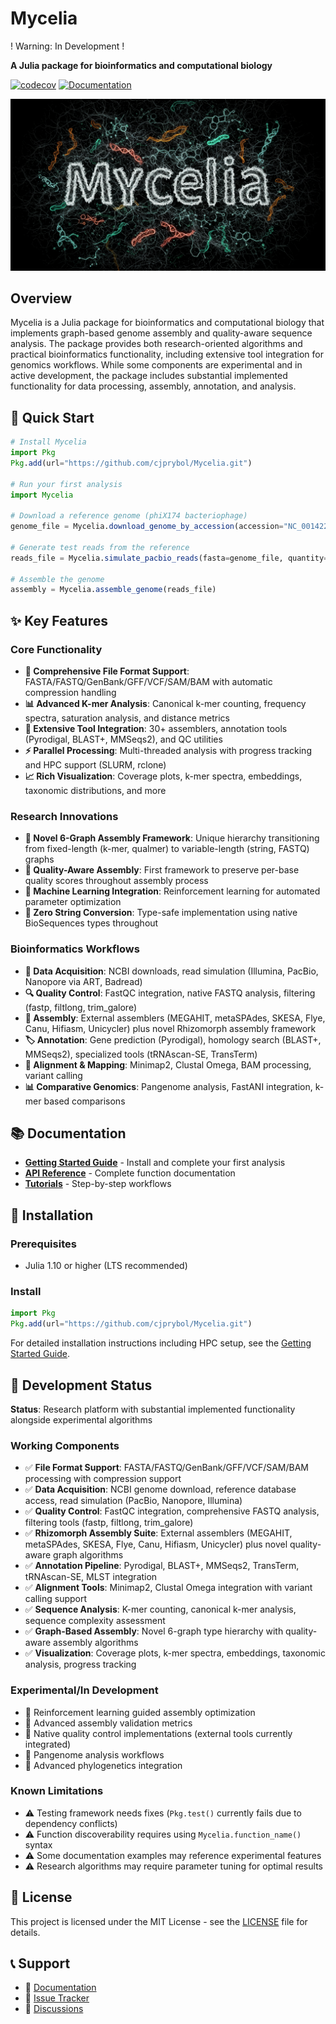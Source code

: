 # Mycelia

! Warning: In Development !

**A Julia package for bioinformatics and computational biology**

[![codecov](https://codecov.io/github/cjprybol/Mycelia/graph/badge.svg?token=0ZQSER2FLR)](https://codecov.io/github/cjprybol/Mycelia)
[![Documentation](https://github.com/cjprybol/Mycelia/actions/workflows/documentation.yml/badge.svg)](https://cjprybol.github.io/Mycelia/dev/)

![Banner Logo](banner-logo.jpg)

## Overview

Mycelia is a Julia package for bioinformatics and computational biology that implements graph-based genome assembly and quality-aware sequence analysis. The package provides both research-oriented algorithms and practical bioinformatics functionality, including extensive tool integration for genomics workflows. While some components are experimental and in active development, the package includes substantial implemented functionality for data processing, assembly, annotation, and analysis.

## 🚀 Quick Start

```julia
# Install Mycelia
import Pkg
Pkg.add(url="https://github.com/cjprybol/Mycelia.git")

# Run your first analysis
import Mycelia

# Download a reference genome (phiX174 bacteriophage)
genome_file = Mycelia.download_genome_by_accession(accession="NC_001422.1")

# Generate test reads from the reference
reads_file = Mycelia.simulate_pacbio_reads(fasta=genome_file, quantity="50x")

# Assemble the genome
assembly = Mycelia.assemble_genome(reads_file)
```

## ✨ Key Features

### Core Functionality
- **🧬 Comprehensive File Format Support**: FASTA/FASTQ/GenBank/GFF/VCF/SAM/BAM with automatic compression handling
- **📊 Advanced K-mer Analysis**: Canonical k-mer counting, frequency spectra, saturation analysis, and distance metrics
- **🔧 Extensive Tool Integration**: 30+ assemblers, annotation tools (Pyrodigal, BLAST+, MMSeqs2), and QC utilities
- **⚡ Parallel Processing**: Multi-threaded analysis with progress tracking and HPC support (SLURM, rclone)
- **📈 Rich Visualization**: Coverage plots, k-mer spectra, embeddings, taxonomic distributions, and more

### Research Innovations
- **🧪 Novel 6-Graph Assembly Framework**: Unique hierarchy transitioning from fixed-length (k-mer, qualmer) to variable-length (string, FASTQ) graphs
- **🎯 Quality-Aware Assembly**: First framework to preserve per-base quality scores throughout assembly process
- **🤖 Machine Learning Integration**: Reinforcement learning for automated parameter optimization
- **🔬 Zero String Conversion**: Type-safe implementation using native BioSequences types throughout

### Bioinformatics Workflows
- **🧬 Data Acquisition**: NCBI downloads, read simulation (Illumina, PacBio, Nanopore via ART, Badread)
- **🔍 Quality Control**: FastQC integration, native FASTQ analysis, filtering (fastp, filtlong, trim_galore)
- **🧩 Assembly**: External assemblers (MEGAHIT, metaSPAdes, SKESA, Flye, Canu, Hifiasm, Unicycler) plus novel Rhizomorph assembly framework
- **🏷️ Annotation**: Gene prediction (Pyrodigal), homology search (BLAST+, MMSeqs2), specialized tools (tRNAscan-SE, TransTerm)
- **🧮 Alignment & Mapping**: Minimap2, Clustal Omega, BAM processing, variant calling
- **📊 Comparative Genomics**: Pangenome analysis, FastANI integration, k-mer based comparisons

## 📚 Documentation

- **[Getting Started Guide](https://cjprybol.github.io/Mycelia/dev/getting-started/)** - Install and complete your first analysis
- **[API Reference](https://cjprybol.github.io/Mycelia/dev/)** - Complete function documentation
- **[Tutorials](https://cjprybol.github.io/Mycelia/dev/tutorials/)** - Step-by-step workflows

## 🔧 Installation

### Prerequisites
- Julia 1.10 or higher (LTS recommended)

### Install
```julia
import Pkg
Pkg.add(url="https://github.com/cjprybol/Mycelia.git")
```

For detailed installation instructions including HPC setup, see the [Getting Started Guide](https://cjprybol.github.io/Mycelia/dev/getting-started/).

## 🧪 Development Status

**Status**: Research platform with substantial implemented functionality alongside experimental algorithms

### Working Components
- ✅ **File Format Support**: FASTA/FASTQ/GenBank/GFF/VCF/SAM/BAM processing with compression support
- ✅ **Data Acquisition**: NCBI genome download, reference database access, read simulation (PacBio, Nanopore, Illumina)
- ✅ **Quality Control**: FastQC integration, comprehensive FASTQ analysis, filtering tools (fastp, filtlong, trim_galore)
- ✅ **Rhizomorph Assembly Suite**: External assemblers (MEGAHIT, metaSPAdes, SKESA, Flye, Canu, Hifiasm, Unicycler) plus novel quality-aware graph algorithms
- ✅ **Annotation Pipeline**: Pyrodigal, BLAST+, MMSeqs2, TransTerm, tRNAscan-SE, MLST integration
- ✅ **Alignment Tools**: Minimap2, Clustal Omega integration with variant calling support
- ✅ **Sequence Analysis**: K-mer counting, canonical k-mer analysis, sequence complexity assessment
- ✅ **Graph-Based Assembly**: Novel 6-graph type hierarchy with quality-aware assembly algorithms
- ✅ **Visualization**: Coverage plots, k-mer spectra, embeddings, taxonomic analysis, progress tracking

### Experimental/In Development
- 🧪 Reinforcement learning guided assembly optimization
- 🧪 Advanced assembly validation metrics
- 🚧 Native quality control implementations (external tools currently integrated)
- 🚧 Pangenome analysis workflows
- 🚧 Advanced phylogenetics integration

### Known Limitations
- ⚠️ Testing framework needs fixes (`Pkg.test()` currently fails due to dependency conflicts)
- ⚠️ Function discoverability requires using `Mycelia.function_name()` syntax
- ⚠️ Some documentation examples may reference experimental features
- ⚠️ Research algorithms may require parameter tuning for optimal results

## 📄 License

This project is licensed under the MIT License - see the [LICENSE](LICENSE) file for details.

## 📞 Support

- 📖 [Documentation](https://cjprybol.github.io/Mycelia/dev/)
- 🐛 [Issue Tracker](https://github.com/cjprybol/Mycelia/issues)
- 💬 [Discussions](https://github.com/cjprybol/Mycelia/discussions)

